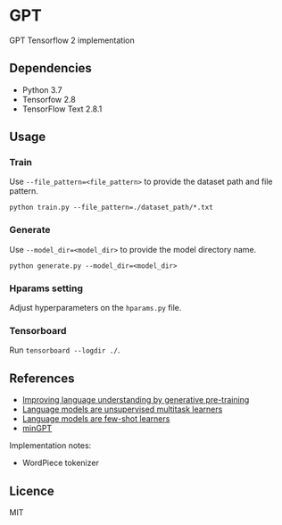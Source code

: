 # GPT
GPT Tensorflow 2 implementation

## Dependencies
- Python 3.7
- Tensorfow 2.8
- TensorFlow Text 2.8.1


## Usage
### Train
Use `--file_pattern=<file_pattern>` to provide the dataset path and file pattern.
```
python train.py --file_pattern=./dataset_path/*.txt
```

### Generate
Use `--model_dir=<model_dir>` to provide the model directory name.
```
python generate.py --model_dir=<model_dir>
```

### Hparams setting
Adjust hyperparameters on the `hparams.py` file.

### Tensorboard
Run `tensorboard --logdir ./`.


## References

- [Improving language understanding by generative pre-training](https://cdn.openai.com/research-covers/language-unsupervised/language_understanding_paper.pdf)
- [Language models are unsupervised multitask learners](https://cdn.openai.com/better-language-models/language_models_are_unsupervised_multitask_learners.pdf)
- [Language models are few-shot learners](https://proceedings.neurips.cc/paper/2020/file/1457c0d6bfcb4967418bfb8ac142f64a-Paper.pdf)
- [minGPT](https://github.com/karpathy/minGPT)

Implementation notes:
- WordPiece tokenizer

## Licence
MIT